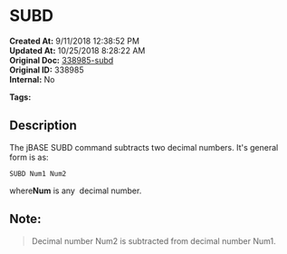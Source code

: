 # SUBD

**Created At:** 9/11/2018 12:38:52 PM  
**Updated At:** 10/25/2018 8:28:22 AM  
**Original Doc:** [338985-subd](https://docs.jbase.com/46963-utilities/338985-subd)  
**Original ID:** 338985  
**Internal:** No  

**Tags:**
<badge text='subtracting decimals' vertical='middle' />

## Description 

The jBASE SUBD command subtracts two decimal numbers. It's general form is as:

```
SUBD Num1 Num2
```

where**Num** is any  decimal number.



## Note: 


> Decimal number Num2 is subtracted from decimal number Num1.




### 

